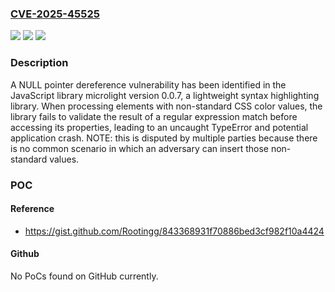 ### [CVE-2025-45525](https://cve.mitre.org/cgi-bin/cvename.cgi?name=CVE-2025-45525)
![](https://img.shields.io/static/v1?label=Product&message=microlight&color=blue)
![](https://img.shields.io/static/v1?label=Version&message=0%20&color=brightgreen)
![](https://img.shields.io/static/v1?label=Vulnerability&message=CWE-476%20NULL%20Pointer%20Dereference&color=brightgreen)

### Description

A NULL pointer dereference vulnerability has been identified in the JavaScript library microlight version 0.0.7, a lightweight syntax highlighting library. When processing elements with non-standard CSS color values, the library fails to validate the result of a regular expression match before accessing its properties, leading to an uncaught TypeError and potential application crash. NOTE: this is disputed by multiple parties because there is no common scenario in which an adversary can insert those non-standard values.

### POC

#### Reference
- https://gist.github.com/Rootingg/843368931f70886bed3cf982f10a4424

#### Github
No PoCs found on GitHub currently.

